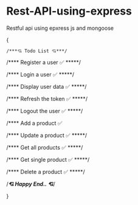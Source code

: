 # Rest-API-using-express
Restful api using epxress js and mongoose

{

    /***💘 Todo List 💘***/

/****
 Register a user ✅
*****/

/****
Login a user ✅
*****/

/****
Display user data ✅
*****/

/****
Refresh the token ✅
*****/

/****
Logout the user ✅
*****/

/****
Add a product ✅

/****
Update a product ✅
*****/

/****
Get all products ✅
*****/

/****
Get single product ✅
*****/

/****
Delete a product ✅
*****/

  /***💘 Happy End.. 💘***/

}
